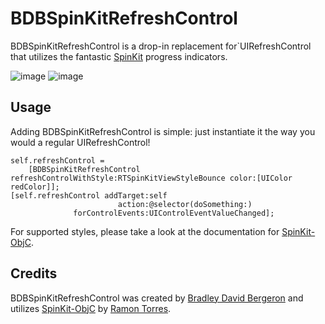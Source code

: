 # BDBSpinKitRefreshControl

BDBSpinKitRefreshControl is a drop-in replacement for`UIRefreshControl that utilizes the fantastic [SpinKit](http://https://github.com/tobiasahlin/SpinKit) progress indicators.

![image](https://dl.dropboxusercontent.com/u/6225/GitHub/BDBSpinKitRefreshControl/bounce.gif)
![image](https://dl.dropboxusercontent.com/u/6225/GitHub/BDBSpinKitRefreshControl/wave.gif)

## Usage

Adding BDBSpinKitRefreshControl is simple: just instantiate it the way you would a regular UIRefreshControl!

```objc
self.refreshControl =
    [BDBSpinKitRefreshControl refreshControlWithStyle:RTSpinKitViewStyleBounce color:[UIColor redColor]];
[self.refreshControl addTarget:self
                        action:@selector(doSomething:)
              forControlEvents:UIControlEventValueChanged];

```

For supported styles, please take a look at the documentation for [SpinKit-ObjC](https://github.com/raymondjavaxx/SpinKit-ObjC).

## Credits

BDBSpinKitRefreshControl was created by [Bradley David Bergeron](http://bradbergeron.com) and utilizes [SpinKit-ObjC](https://github.com/raymondjavaxx/SpinKit-ObjC) by [Ramon Torres](https://github.com/raymondjavaxx).
